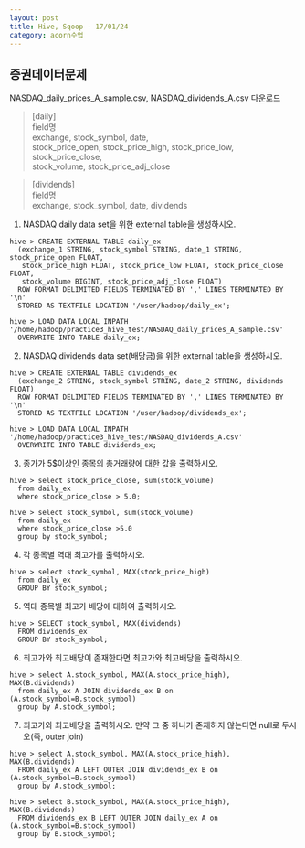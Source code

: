 ```yaml
---
layout: post
title: Hive, Sqoop - 17/01/24
category: acorn수업
---
```


## 증권데이터문제
NASDAQ_daily_prices_A_sample.csv, NASDAQ_dividends_A.csv 다운로드  

> [daily]  
field명  
exchange, stock_symbol, date,  
stock_price_open, stock_price_high, stock_price_low, stock_price_close,  
stock_volume, stock_price_adj_close  


> [dividends]  
field명  
exchange, stock_symbol, date, dividends  


1. NASDAQ daily data set을 위한 external table을 생성하시오.
  ```
  hive > CREATE EXTERNAL TABLE daily_ex
    (exchange_1 STRING, stock_symbol STRING, date_1 STRING, stock_price_open FLOAT, 
     stock_price_high FLOAT, stock_price_low FLOAT, stock_price_close FLOAT, 
     stock_volume BIGINT, stock_price_adj_close FLOAT) 
    ROW FORMAT DELIMITED FIELDS TERMINATED BY ',' LINES TERMINATED BY '\n' 
    STORED AS TEXTFILE LOCATION '/user/hadoop/daily_ex';

  hive > LOAD DATA LOCAL INPATH '/home/hadoop/practice3_hive_test/NASDAQ_daily_prices_A_sample.csv' 
    OVERWRITE INTO TABLE daily_ex;
  ```

2. NASDAQ dividends data set(배당금)을 위한 external table을 생성하시오.
  ```
  hive > CREATE EXTERNAL TABLE dividends_ex
    (exchange_2 STRING, stock_symbol STRING, date_2 STRING, dividends FLOAT) 
    ROW FORMAT DELIMITED FIELDS TERMINATED BY ',' LINES TERMINATED BY '\n' 
    STORED AS TEXTFILE LOCATION '/user/hadoop/dividends_ex';

  hive > LOAD DATA LOCAL INPATH '/home/hadoop/practice3_hive_test/NASDAQ_dividends_A.csv' 
    OVERWRITE INTO TABLE dividends_ex;
  ```

3. 종가가 5$이상인 종목의 총거래량에 대한 값을 출력하시오.
  ```
  hive > select stock_price_close, sum(stock_volume) 
    from daily_ex 
    where stock_price_close > 5.0;

  hive > select stock_symbol, sum(stock_volume) 
    from daily_ex 
    where stock_price_close >5.0 
    group by stock_symbol;
  ```

4. 각 종목별 역대 최고가를 출력하시오.
  ```
  hive > select stock_symbol, MAX(stock_price_high) 
    from daily_ex 
    GROUP BY stock_symbol;
  ```

5. 역대 종목별 최고가 배당에 대하여 출력하시오.
  ```
  hive > SELECT stock_symbol, MAX(dividends) 
    FROM dividends_ex 
    GROUP BY stock_symbol;
  ```

6. 최고가와 최고배당이 존재한다면 최고가와 최고배당을 출력하시오.
  ```
  hive > select A.stock_symbol, MAX(A.stock_price_high), MAX(B.dividends) 
    from daily_ex A JOIN dividends_ex B on (A.stock_symbol=B.stock_symbol) 
    group by A.stock_symbol;
  ```

7. 최고가와 최고배당을 출력하시오. 만약 그 중 하나가 존재하지 않는다면 null로 두시오(즉, outer join)
  ```
  hive > select A.stock_symbol, MAX(A.stock_price_high), MAX(B.dividends) 
    FROM daily_ex A LEFT OUTER JOIN dividends_ex B on (A.stock_symbol=B.stock_symbol) 
    group by A.stock_symbol;

  hive > select B.stock_symbol, MAX(A.stock_price_high), MAX(B.dividends) 
    FROM dividends_ex B LEFT OUTER JOIN daily_ex A on (A.stock_symbol=B.stock_symbol) 
    group by B.stock_symbol;
  ```
